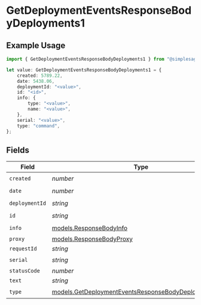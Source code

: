 # GetDeploymentEventsResponseBodyDeployments1

## Example Usage

```typescript
import { GetDeploymentEventsResponseBodyDeployments1 } from "@simplesagar/vercel/models/getdeploymenteventsop.js";

let value: GetDeploymentEventsResponseBodyDeployments1 = {
    created: 5789.22,
    date: 5438.06,
    deploymentId: "<value>",
    id: "<id>",
    info: {
        type: "<value>",
        name: "<value>",
    },
    serial: "<value>",
    type: "command",
};
```

## Fields

| Field                                                                                                                | Type                                                                                                                 | Required                                                                                                             | Description                                                                                                          |
| -------------------------------------------------------------------------------------------------------------------- | -------------------------------------------------------------------------------------------------------------------- | -------------------------------------------------------------------------------------------------------------------- | -------------------------------------------------------------------------------------------------------------------- |
| `created`                                                                                                            | *number*                                                                                                             | :heavy_check_mark:                                                                                                   | N/A                                                                                                                  |
| `date`                                                                                                               | *number*                                                                                                             | :heavy_check_mark:                                                                                                   | N/A                                                                                                                  |
| `deploymentId`                                                                                                       | *string*                                                                                                             | :heavy_check_mark:                                                                                                   | N/A                                                                                                                  |
| `id`                                                                                                                 | *string*                                                                                                             | :heavy_check_mark:                                                                                                   | N/A                                                                                                                  |
| `info`                                                                                                               | [models.ResponseBodyInfo](../models/responsebodyinfo.md)                                                             | :heavy_check_mark:                                                                                                   | N/A                                                                                                                  |
| `proxy`                                                                                                              | [models.ResponseBodyProxy](../models/responsebodyproxy.md)                                                           | :heavy_minus_sign:                                                                                                   | N/A                                                                                                                  |
| `requestId`                                                                                                          | *string*                                                                                                             | :heavy_minus_sign:                                                                                                   | N/A                                                                                                                  |
| `serial`                                                                                                             | *string*                                                                                                             | :heavy_check_mark:                                                                                                   | N/A                                                                                                                  |
| `statusCode`                                                                                                         | *number*                                                                                                             | :heavy_minus_sign:                                                                                                   | N/A                                                                                                                  |
| `text`                                                                                                               | *string*                                                                                                             | :heavy_minus_sign:                                                                                                   | N/A                                                                                                                  |
| `type`                                                                                                               | [models.GetDeploymentEventsResponseBodyDeploymentsType](../models/getdeploymenteventsresponsebodydeploymentstype.md) | :heavy_check_mark:                                                                                                   | N/A                                                                                                                  |